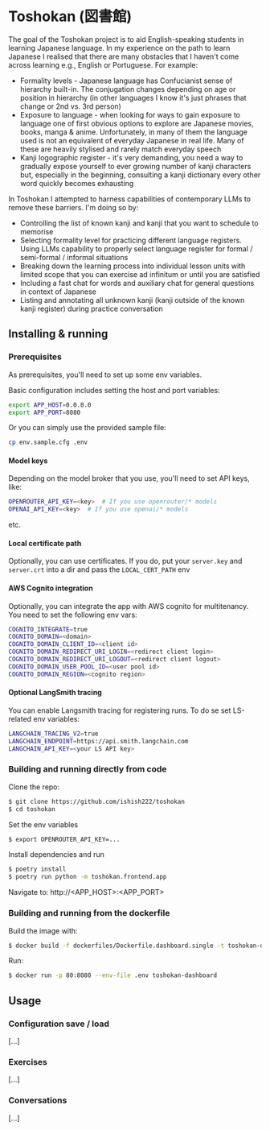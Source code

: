 # Toshokan (図書館)

The goal of the Toshokan project is to aid English-speaking students in learning Japanese language. In my experience on the path to learn Japanese I realised that there are many obstacles that I haven't come across learning e.g., English or Portuguese. For example:

- Formality levels - Japanese language has Confucianist sense of hierarchy built-in. The conjugation changes depending on age or position in hierarchy (in other languages I know it's just phrases that change or 2nd vs. 3rd person)
- Exposure to language - when looking for ways to gain exposure to language one of first obvious options to explore are Japanese movies, books, manga & anime. Unfortunately, in many of them the language used is not an equivalent of everyday Japanese in real life. Many of these are heavily stylised and rarely match everyday speech
- Kanji logographic register - it's very demanding, you need a way to gradually expose yourself to ever growing number of kanji characters but, especially in the beginning, consulting a kanji dictionary every other word quickly becomes exhausting

In Toshokan I attempted to harness capabilities of contemporary LLMs to remove these barriers. I'm doing so by:

- Controlling the list of known kanji and kanji that you want to schedule to memorise
- Selecting formality level for practicing different language registers. Using LLMs capability to properly select language register for formal / semi-formal / informal situations
- Breaking down the learning process into individual lesson units with limited scope that you can exercise ad infinitum or until you are satisfied
- Including a fast chat for words and auxiliary chat for general questions in context of Japanese
- Listing and annotating all unknown kanji (kanji outside of the known kanji register) during practice conversation

## Installing & running

### Prerequisites

As prerequisites, you'll need to set up some env variables. 

Basic configuration includes setting the host and port variables:

```sh
export APP_HOST=0.0.0.0
export APP_PORT=8080
```

Or you can simply use the provided sample file:

```sh
cp env.sample.cfg .env
```

#### Model keys

Depending on the model broker that you use, you'll need to set API keys, like:
```sh
OPENROUTER_API_KEY=<key>  # If you use openrouter/* models
OPENAI_API_KEY=<key>  # If you use openai/* models
```
etc.

#### Local certificate path 

Optionally, you can use certificates. If you do, put your `server.key` and `server.crt` into a dir and pass the `LOCAL_CERT_PATH` env

#### AWS Cognito integration

Optionally, you can integrate the app with AWS cognito for multitenancy. You need to set the following env vars:

```sh
COGNITO_INTEGRATE=true
COGNITO_DOMAIN=<domain>
COGNITO_DOMAIN_CLIENT_ID=<client id>
COGNITO_DOMAIN_REDIRECT_URI_LOGIN=<redirect client login>
COGNITO_DOMAIN_REDIRECT_URI_LOGOUT=<redirect client logout>
COGNITO_DOMAIN_USER_POOL_ID=<user pool id>
COGNITO_DOMAIN_REGION=<cognito region>
```

#### Optional LangSmith tracing

You can enable Langsmith tracing for registering runs. To do se set LS-related env variables:

```sh
LANGCHAIN_TRACING_V2=true
LANGCHAIN_ENDPOINT=https://api.smith.langchain.com
LANGCHAIN_API_KEY=<your LS API key>
```

### Building and running directly from code

Clone the repo:

```sh
$ git clone https://github.com/ishish222/toshokan
$ cd toshokan
```

Set the env variables

```sh
$ export OPENROUTER_API_KEY=...
```

Install dependencies and run

```sh
$ poetry install
$ poetry run python -m toshokan.frontend.app
```

Navigate to: http://<APP_HOST>:<APP_PORT>

### Building and running from the dockerfile

Build the image with:

```sh
$ docker build -f dockerfiles/Dockerfile.dashboard.single -t toshokan-dashboard .
```

Run:

```sh
$ docker run -p 80:8080 --env-file .env toshokan-dashboard 
```

## Usage

### Configuration save / load

[...]


### Exercises

[...]

### Conversations

[...]